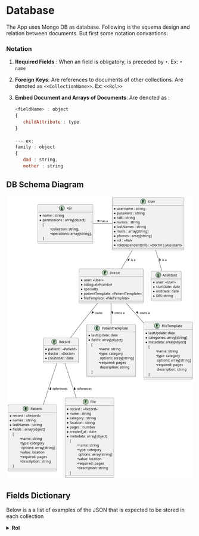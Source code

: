 # Database

The App uses Mongo DB as database. Following is the squema design and relation between documents. But first some notation convantions:

### Notation

1. **Required Fields** : When an field is obligatory, is preceded by ` • `. Ex: `• name`

2. **Foreign Keys**: Are references to documents of other collections. Are denoted as `<<CollectionName>>`. Ex: `<<Rol>>`

3. **Embed Document and Arrays of Documents**: Are denoted as :
   
   ```javascript
   <fieldName> : object
   {
      childAttribute : type
   }
   
   --- ex: 
   family : object
   {
      dad : string,
      mother : string
   ```

## DB Schema Diagram

![](./DB_Diagram.png)

## Fields Dictionary

Below is a a list of examples of the JSON that is expected to be stored in each collection

<details>
  <summary><b>Rol</b></summary>
  ```javascript
   {
      name: "Admin",
      permissions: ["CREATE", "READ","UPDATE", "DELETE"]
  }
  ```
</details>
